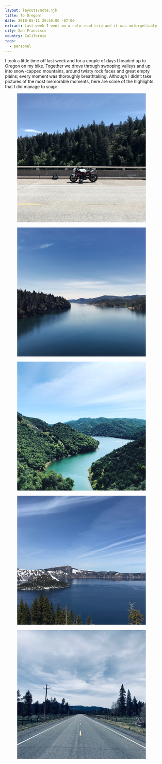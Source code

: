 ```yaml
---
layout: layouts/note.njk
title: To Oregon!
date: 2018-05-11 20:50:00 -07:00
extract: Last week I went on a solo road trip and it was unforgettably beautiful.
city: San Francisco
country: California
tags:
  - personal
---
```


I took a little time off last week and for a couple of days I headed up to Oregon on my bike. Together we drove through swooping valleys and up into snow-capped mountains, around twisty rock faces and great empty plains; every moment was thoroughly breathtaking. Although I didn’t take pictures of the most memorable moments, here are some of the highlights that I did manage to snap:

<figure>
  <img src='/images/1.jpg'/>
</figure>
<figure>
  <img src='/images/2.jpg'/>
</figure>
<figure>
  <img src='/images/3.jpg'/>
</figure>
<figure>
  <img src='/images/4.jpg'/>
</figure>
<figure>
  <img src='/images/5.jpg'/>
</figure>
